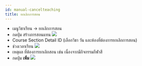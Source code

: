 ```yaml
---
id: manual-cancelteaching
title: ยกเลิกการสอน
---
```

* เมนูวิชาเรียน -> ยกเลิกการสอน
* กดปุ่ม สร้างการสอนแทน 
 ![](https://drive.google.com/thumbnail?id=15mY5W6o8xH3N7CXs-KE4hWp0eCzAacKL&sz=w1000-h640)
* Course Section Detail ID (เลือกวิชา วัน และห้องที่ต้องการยกเลิกการสอน)
* ช่วงเวลาเรียน 
 ![](https://drive.google.com/thumbnail?id=17PA6TaGXMPX1f_0x7C1nsZKujKmdilTO&sz=w1000-h640)
* เหตุผล ที่ต้องการยกเลิกสอน เช่น เนื่องจากมีกิจกรรมกีฬาสี
* กดปุ่ม **เพิ่ม**
 ![](https://drive.google.com/thumbnail?id=1tEtM-CY7S9kTXb58xNHa43QbB7Z-qCMC&sz=w1000-h640)
